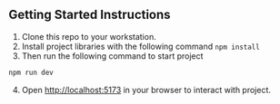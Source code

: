 ## Getting Started Instructions

1. Clone this repo to your workstation.
2. Install project libraries with the following command `npm install`
3. Then run the following command to start project

```bash
npm run dev
```

4. Open [http://localhost:5173](http://localhost:5173/) in your browser to interact with project.
